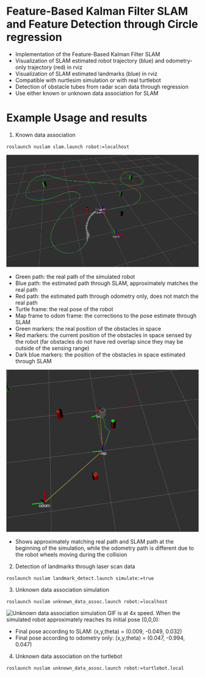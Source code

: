 # Feature-Based Kalman Filter SLAM and Feature Detection through Circle regression
* Implementation of the Feature-Based Kalman Filter SLAM
* Visualization of SLAM estimated robot trajectory (blue) and odometry-only trajectory (red) in rviz
* Visualization of SLAM estimated landmarks (blue) in rviz
* Compatible with nurtlesim simulation or with real turtlebot
* Detection of obstacle tubes from radar scan data through regression
* Use either known or unknown data association for SLAM
# Example Usage and results
1. Known data association
```
roslaunch nuslam slam.launch robot:=localhost
```
![Sample simulation](images/sim1.png)
* Green path: the real path of the simulated robot
* Blue path: the estimated path through SLAM, approximately matches the real path
* Red path: the estimated path through odometry only, does not match the real path
* Turtle frame: the real pose of the robot
* Map frame to odom frame: the corrections to the pose estimate through SLAM
* Green markers: the real position of the obstacles in space
* Red markers: the current position of the obstacles in space sensed by the robot (far obstacles do not have red overlap since they may be outside of the sensing range)
* Dark blue markers: the position of the obstacles in space estimated through SLAM

![Collision simulation](images/sim2.png)
* Shows approximately matching real path and SLAM path at the beginning of the simulation, while the odometry path is different due to the robot wheels moving during the collision

2. Detection of landmarks through laser scan data
```
roslaunch nuslam landmark_detect.launch simulate:=true
```

3. Unknown data association simulation
```
roslaunch nuslam unknown_data_assoc.launch robot:=localhost
```
![Unknown data association simulation](images/unknown_assoc_sim.gif)
GIF is at 4x speed. When the simulated robot approximately reaches its initial pose (0,0,0):
* Final pose according to SLAM: (x,y,theta) = (0.009, -0.049, 0.032)
* Final pose according to odometry only: (x,y,theta) = (0.047, -0.994, 0.047) 

4. Unknown data association on the turtlebot
```
roslaunch nuslam unknown_data_assoc.launch robot:=turtlebot.local
```

